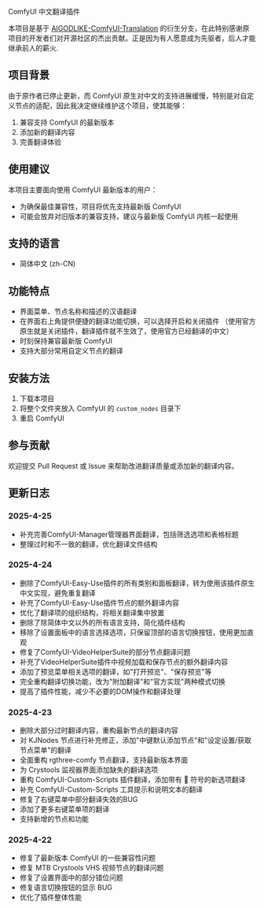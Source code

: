 ComfyUI 中文翻译插件

本项目是基于 [AIGODLIKE-ComfyUI-Translation](https://github.com/AIGODLIKE/AIGODLIKE-ComfyUI-Translation) 的衍生分支，在此特别感谢原项目的开发者们对开源社区的杰出贡献。正是因为有人愿意成为先驱者，后人才能继承前人的薪火.

## 项目背景

由于原作者已停止更新，而 ComfyUI 原生对中文的支持进展缓慢，特别是对自定义节点的适配，因此我决定继续维护这个项目，使其能够：

1. 兼容支持 ComfyUI 的最新版本
2. 添加新的翻译内容
3. 完善翻译体验

## 使用建议

本项目主要面向使用 ComfyUI 最新版本的用户：

- 为确保最佳兼容性，项目将优先支持最新版 ComfyUI
- 可能会放弃对旧版本的兼容支持，建议与最新版 ComfyUI 内核一起使用

## 支持的语言

- 简体中文 (zh-CN)

## 功能特点

- 界面菜单、节点名称和描述的汉语翻译
- 在界面右上角提供便捷的翻译功能切换，可以选择开启和关闭插件
（使用官方原生就是关闭插件，翻译插件就不生效了，使用官方已经翻译的中文）
- 时刻保持兼容最新版 ComfyUI
- 支持大部分常用自定义节点的翻译

## 安装方法

1. 下载本项目
2. 将整个文件夹放入 ComfyUI 的 `custom_nodes` 目录下
3. 重启 ComfyUI

## 参与贡献

欢迎提交 Pull Request 或 Issue 来帮助改进翻译质量或添加新的翻译内容。

## 更新日志

### 2025-4-25
- 补充完善ComfyUI-Manager管理器界面翻译，包括筛选选项和表格标题
- 整理过时和不一致的翻译，优化翻译文件结构

### 2025-4-24
- 删除了ComfyUI-Easy-Use插件的所有类别和面板翻译，转为使用该插件原生中文实现，避免重复翻译
- 补充了ComfyUI-Easy-Use插件节点的额外翻译内容
- 优化了翻译项的组织结构，将相关翻译集中放置
- 删除了除简体中文以外的所有语言支持，简化插件结构
- 移除了设置面板中的语言选择选项，只保留顶部的语言切换按钮，使用更加直观
- 修复了ComfyUI-VideoHelperSuite的部分节点翻译问题
- 补充了VideoHelperSuite插件中视频加载和保存节点的额外翻译内容
- 添加了预览菜单相关选项的翻译，如"打开预览"、"保存预览"等
- 完全重构翻译切换功能，改为"附加翻译"和"官方实现"两种模式切换
- 提高了插件性能，减少不必要的DOM操作和翻译处理

### 2025-4-23
- 删除大部分过时翻译内容，重构最新节点的翻译内容
- 对 KJNodes 节点进行补充修正，添加"中键默认添加节点"和"设定设置/获取节点菜单"的翻译
- 全面重构 rgthree-comfy 节点翻译，支持最新版本界面
- 为 Crystools 监视器界面添加缺失的翻译选项
- 重构 ComfyUI-Custom-Scripts 插件翻译，添加带有 🐍 符号的新选项翻译
- 补充 ComfyUI-Custom-Scripts 工具提示和说明文本的翻译
- 修复了右键菜单中部分翻译失效的BUG
- 添加了更多右键菜单项的翻译
- 支持新增的节点和功能

### 2025-4-22
- 修复了最新版本 ComfyUI 的一些兼容性问题
- 修复 MTB Crystools VHS 视频节点的翻译问题
- 修复了设置界面中的部分错位问题
- 修复语言切换按钮的显示 BUG
- 优化了插件整体性能
